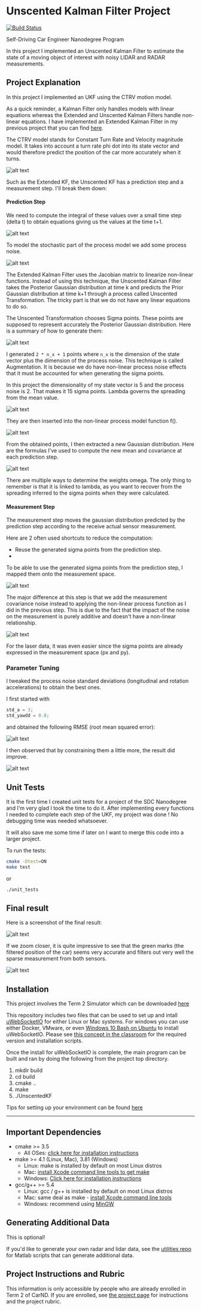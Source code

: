 # Unscented Kalman Filter Project

[![Build Status](https://travis-ci.org/Labonneguigue/CarND-Unscented-Kalman-Filter-Project.svg?branch=master)](https://travis-ci.org/Labonneguigue/CarND-Unscented-Kalman-Filter-Project)


Self-Driving Car Engineer Nanodegree Program

In this project I implemented an Unscented Kalman Filter to estimate the state of a moving object of interest with noisy LIDAR and RADAR measurements.

[//]: # (Image References)

[image1]: images/CTRV-diff-eq.tiff "CTRV"
[image2]: images/solution.tiff "solution"
[image3]: images/process_noise.tiff "noise"
[image4]: images/sigma.tiff "sigma"
[image5]: images/augmentation.tiff "augmentation"
[image6]: images/compute.tiff "compute"
[image7]: images/prediction.tiff "prediction"
[image8]: images/meas_pred.tiff "meas_pred"
[image9]: images/meas_pred2.tiff "meas_pred2"
[image10]: images/a_2_yawdd_03.tiff "better"
[image11]: images/a_3_yawdd_08.tiff "worse"
[image12]: images/result.tiff "result"
[image13]: images/sparsetiff "sparse"

## Project Explanation

In this project I implemented an UKF using the CTRV motion model.

As a quick reminder, a Kalman Filter only handles models with linear equations whereas
the Extended and Unscented Kalman Filters handle non-linear equations. I have implemented
an Extended Kalman Filter in my previous project that you can find [here](https://github.com/Labonneguigue/CarND-Extended-Kalman-Filter-Project).

The CTRV model stands for Constant Turn Rate and Velocity magnitude model. It takes
into account a turn rate phi dot into its state vector and would therefore predict
the position of the car more accurately when it turns.

![alt text][image1]

Such as the Extended KF, the Unscented KF has a prediction step and a measurement step.
I'll break them down:

#### Prediction Step

We need to compute the integral of these values over a small time step (delta t) to
obtain equations giving us the values at the time t+1.

![alt text][image2]

To model the stochastic part of the process model we add some process noise.

![alt text][image3]

The Extended Kalman Filter uses the Jacobian matrix to linearize non-linear functions.
Instead of using this technique, the Unscented Kalman Filter takes the Posterior Gaussian
distribution at time k and predicts the Prior Gaussian distribution at time k+1 through
a process called Unscented Transformation. The tricky part is that we do not have any
linear equations to do so.

The Unscented Transformation chooses Sigma points. These points are supposed to represent
accurately the Posterior Gaussian distribution. Here is a summary of how to generate them:

![alt text][image4]

I generated `2 * n_x + 1` points where `n_x` is the dimension of the state vector plus
the dimension of the process noise. This technique is called Augmentation. It is because
we do have non-linear process noise effects that it must be accounted for when generating
the sigma points.

In this project the dimensionality of my state vector is 5 and the process noise is 2.
That makes it 15 sigma points.
Lambda governs the spreading from the mean value.

![alt text][image5]

They are then inserted into the non-linear process model function f().

![alt text][image6]

From the obtained points, I then extracted a new Gaussian distribution. Here are the
formulas I've used to compute the new mean and covariance at each prediction step.

![alt text][image7]

There are multiple ways to determine the weights omega. The only thing to remember is that
it is linked to lambda, as you want to recover from the spreading inferred to the sigma
points when they were calculated.

#### Measurement Step

The measurement step moves the gaussian distribution predicted by the prediction
step according to the receive actual sensor measurement.

Here are 2 often used shortcuts to reduce the computation:

*   Reuse the generated sigma points from the prediction step.
*   

To be able to use the generated sigma points from the prediction step, I mapped them onto
the measurement space.

![alt text][image8]

The major difference at this step is that we add the measurement covariance noise instead to
applying the non-linear process function as I did in the previous step. This is due to the
fact that the impact of the noise on the measurement is purely additive and doesn't have a
non-linear relationship.

![alt text][image9]

For the laser data, it was even easier since the sigma points are already expressed in the measurement space (px and py).

### Parameter Tuning

I tweaked the process noise standard deviations (longitudinal and rotation accelerations) to obtain the best ones.

I first started with

```cpp
std_a = 3;
std_yawdd = 0.8;
```

and obtained the following RMSE (root mean squared error):

![alt text][image11]

I then observed that by constraining them a little more, the result did improve.

![alt text][image10]

## Unit Tests

It is the first time I created unit tests for a project of the SDC Nanodegree and
I'm very glad I took the time to do it. After implementing every functions I
needed to complete each step of the UKF, my project was done ! No debugging time was needed whatsoever.

It will also save me some time if later on I want to merge this code into a larger project.

To run the tests:

```bash
cmake -Dtest=ON
make test
```
or
```bash
./unit_tests
```

## Final result

Here is a screenshot of the final result:

![alt text][image12]

If we zoom closer, it is quite impressive to see that the green marks (the filtered position of the car) seems very accurate and filters out very well the sparse measurement from both sensors.

![alt text][image13]


## Installation

This project involves the Term 2 Simulator which can be downloaded [here](https://github.com/udacity/self-driving-car-sim/releases)

This repository includes two files that can be used to set up and intall [uWebSocketIO](https://github.com/uWebSockets/uWebSockets) for either Linux or Mac systems. For windows you can use either Docker, VMware, or even [Windows 10 Bash on Ubuntu](https://www.howtogeek.com/249966/how-to-install-and-use-the-linux-bash-shell-on-windows-10/) to install uWebSocketIO. Please see [this concept in the classroom](https://classroom.udacity.com/nanodegrees/nd013/parts/40f38239-66b6-46ec-ae68-03afd8a601c8/modules/0949fca6-b379-42af-a919-ee50aa304e6a/lessons/f758c44c-5e40-4e01-93b5-1a82aa4e044f/concepts/16cf4a78-4fc7-49e1-8621-3450ca938b77) for the required version and installation scripts.

Once the install for uWebSocketIO is complete, the main program can be built and ran by doing the following from the project top directory.

1. mkdir build
2. cd build
3. cmake ..
4. make
5. ./UnscentedKF

Tips for setting up your environment can be found [here](https://classroom.udacity.com/nanodegrees/nd013/parts/40f38239-66b6-46ec-ae68-03afd8a601c8/modules/0949fca6-b379-42af-a919-ee50aa304e6a/lessons/f758c44c-5e40-4e01-93b5-1a82aa4e044f/concepts/23d376c7-0195-4276-bdf0-e02f1f3c665d)

---

## Important Dependencies
* cmake >= 3.5
  * All OSes: [click here for installation instructions](https://cmake.org/install/)
* make >= 4.1 (Linux, Mac), 3.81 (Windows)
  * Linux: make is installed by default on most Linux distros
  * Mac: [install Xcode command line tools to get make](https://developer.apple.com/xcode/features/)
  * Windows: [Click here for installation instructions](http://gnuwin32.sourceforge.net/packages/make.htm)
* gcc/g++ >= 5.4
  * Linux: gcc / g++ is installed by default on most Linux distros
  * Mac: same deal as make - [install Xcode command line tools](https://developer.apple.com/xcode/features/)
  * Windows: recommend using [MinGW](http://www.mingw.org/)


## Generating Additional Data

This is optional!

If you'd like to generate your own radar and lidar data, see the
[utilities repo](https://github.com/udacity/CarND-Mercedes-SF-Utilities) for
Matlab scripts that can generate additional data.

## Project Instructions and Rubric

This information is only accessible by people who are already enrolled in Term 2
of CarND. If you are enrolled, see [the project page](https://classroom.udacity.com/nanodegrees/nd013/parts/40f38239-66b6-46ec-ae68-03afd8a601c8/modules/0949fca6-b379-42af-a919-ee50aa304e6a/lessons/c3eb3583-17b2-4d83-abf7-d852ae1b9fff/concepts/f437b8b0-f2d8-43b0-9662-72ac4e4029c1)
for instructions and the project rubric.
